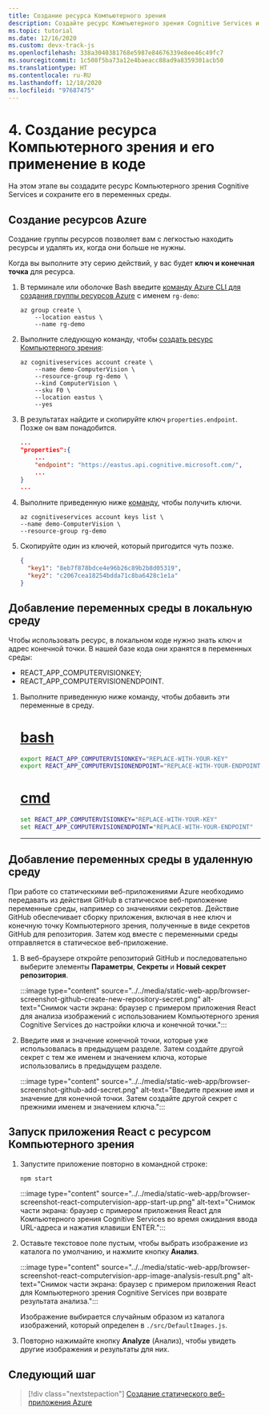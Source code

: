```yaml
---
title: Создание ресурса Компьютерного зрения
description: Создайте ресурс Компьютерного зрения Cognitive Services и сохраните его в переменные среды.
ms.topic: tutorial
ms.date: 12/16/2020
ms.custom: devx-track-js
ms.openlocfilehash: 338a3040381768e5987e84676339e8ee46c49fc7
ms.sourcegitcommit: 1c508f5ba73a12e4baeacc88ad9a8359301acb50
ms.translationtype: HT
ms.contentlocale: ru-RU
ms.lasthandoff: 12/18/2020
ms.locfileid: "97687475"
---
```

# <a name="4-create-computer-vision-resource-and-use-in-code"></a>4. Создание ресурса Компьютерного зрения и его применение в коде

На этом этапе вы создадите ресурс Компьютерного зрения Cognitive Services и сохраните его в переменных среды. 

## <a name="create-azure-resources"></a>Создание ресурсов Azure

Создание группы ресурсов позволяет вам с легкостью находить ресурсы и удалять их, когда они больше не нужны.

Когда вы выполните эту серию действий, у вас будет **ключ и конечная точка** для ресурса.

1. В терминале или оболочке Bash введите [команду Azure CLI для создания группы ресурсов Azure](/cli/azure/group?view=azure-cli-latest#az_group_create) с именем `rg-demo`:

    ```azurecli
    az group create \
        --location eastus \
        --name rg-demo 
    ```
1. Выполните следующую команду, чтобы [создать ресурс Компьютерного зрения](/cli/azure/cognitiveservices/account?view=azure-cli-latest#az-cognitiveservices-account-create):


    ```azurecli
    az cognitiveservices account create \
        --name demo-ComputerVision \
        --resource-group rg-demo \
        --kind ComputerVision \
        --sku F0 \
        --location eastus \
        --yes
    ```

1. В результатах найдите и скопируйте ключ `properties.endpoint`. Позже он вам понадобится.

    ```json
    ...
    "properties":{
        ...
        "endpoint": "https://eastus.api.cognitive.microsoft.com/",
        ...
    }
    ...
    ```

1. Выполните приведенную ниже [команду](/cli/azure/cognitiveservices/account/keys?view=azure-cli-latest#az-cognitiveservices-account-keys-list), чтобы получить ключи. 

    ```azurecli
    az cognitiveservices account keys list \
    --name demo-ComputerVision \
    --resource-group rg-demo
    ```

1. Скопируйте один из ключей, который пригодится чуть позже.

    ```json
    {
      "key1": "8eb7f878bdce4e96b26c89b2b8d05319",
      "key2": "c2067cea18254bdda71c8ba6428c1e1a"
    }
    ```

## <a name="add-environment-variables-to-your-local-environment"></a>Добавление переменных среды в локальную среду

Чтобы использовать ресурс, в локальном коде нужно знать ключ и адрес конечной точки. В нашей базе кода они хранятся в переменных среды:

* REACT_APP_COMPUTERVISIONKEY;
* REACT_APP_COMPUTERVISIONENDPOINT. 

1. Выполните приведенную ниже команду, чтобы добавить эти переменные в среду.

    # <a name="bash"></a>[bash](#tab/bash)
    
    ```bash
    export REACT_APP_COMPUTERVISIONKEY="REPLACE-WITH-YOUR-KEY"
    export REACT_APP_COMPUTERVISIONENDPOINT="REPLACE-WITH-YOUR-ENDPOINT"
    ```
    
    # <a name="cmd"></a>[cmd](#tab/cmd)
    
    ```cmd
    set REACT_APP_COMPUTERVISIONKEY="REPLACE-WITH-YOUR-KEY"
    set REACT_APP_COMPUTERVISIONENDPOINT="REPLACE-WITH-YOUR-ENDPOINT"
    ```
    ---

## <a name="add-environment-variables-to-your-remote-environment"></a>Добавление переменных среды в удаленную среду

При работе со статическими веб-приложениями Azure необходимо передавать из действия GitHub в статическое веб-приложение переменные среды, например со значениями секретов. Действие GitHub обеспечивает сборку приложения, включая в нее ключ и конечную точку Компьютерного зрения, полученные в виде секретов GitHub для репозитория. Затем код вместе с переменными среды отправляется в статическое веб-приложение.

1. В веб-браузере откройте репозиторий GitHub и последовательно выберите элементы **Параметры**, **Секреты** и **Новый секрет репозитория**.

    :::image type="content" source="../../media/static-web-app/browser-screenshot-github-create-new-repository-secret.png" alt-text="Снимок части экрана: браузер с примером приложения React для анализа изображений с использованием Компьютерного зрения Cognitive Services до настройки ключа и конечной точки.":::

1. Введите имя и значение конечной точки, которые уже использовалась в предыдущем разделе. Затем создайте другой секрет с тем же именем и значением ключа, которые использовались в предыдущем разделе. 
    
    :::image type="content" source="../../media/static-web-app/browser-screenshot-github-add-secret.png" alt-text="Введите прежние имя и значение для конечной точки. Затем создайте другой секрет с прежними именем и значением ключа.":::

## <a name="run-react-app-with-computervision-resource"></a>Запуск приложения React с ресурсом Компьютерного зрения

1. Запустите приложение повторно в командной строке:

    ```bash
    npm start
    ```

    :::image type="content" source="../../media/static-web-app/browser-screenshot-react-computervision-app-start-up.png" alt-text="Снимок части экрана: браузер с примером приложения React для Компьютерного зрения Cognitive Services во время ожидания ввода URL-адреса и нажатия клавиши ENTER.":::

1. Оставьте текстовое поле пустым, чтобы выбрать изображение из каталога по умолчанию, и нажмите кнопку **Анализ**. 

    :::image type="content" source="../../media/static-web-app/browser-screenshot-react-computervision-app-image-analysis-result.png" alt-text="Снимок части экрана: браузер с примером приложения React для Компьютерного зрения Cognitive Services при возврате результата анализа.":::

    Изображение выбирается случайным образом из каталога изображений, который определен в `./src/DefaultImages.js`. 

1. Повторно нажимайте кнопку **Analyze** (Анализ), чтобы увидеть другие изображения и результаты для них. 

## <a name="next-step"></a>Следующий шаг

> [!div class="nextstepaction"]
> [Создание статического веб-приложения Azure](create-static-web-app-visual-studio-code-extension.md)